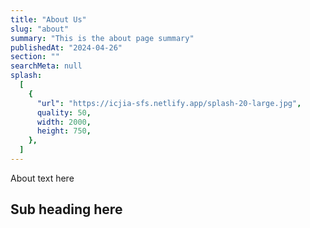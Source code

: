 ```yaml
---
title: "About Us"
slug: "about"
summary: "This is the about page summary"
publishedAt: "2024-04-26"
section: ""
searchMeta: null
splash:
  [
    {
      "url": "https://icjia-sfs.netlify.app/splash-20-large.jpg",
      quality: 50,
      width: 2000,
      height: 750,
    },
  ]
---
```


About text here

## Sub heading here
